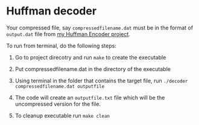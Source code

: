 <h1> Huffman decoder </h1>


Your compressed file, say `compressedfilename.dat` must be in the format of `output.dat` file from [my Huffman Encoder project](https://github.com/AbhishekMarda/HuffmanEncoder).

To run from terminal, do the following steps:

1. Go to project direcotry and run `make` to create the executable

2. Put compressedfilename.dat in the directory of the executable

3. Using terminal in the folder that contains the target file, run `./decoder compressedfilename.dat outputfile`

4. The code will create an `outputfile.txt` file which will be the uncompressed version for the file.

5. To cleanup executable run `make clean`
